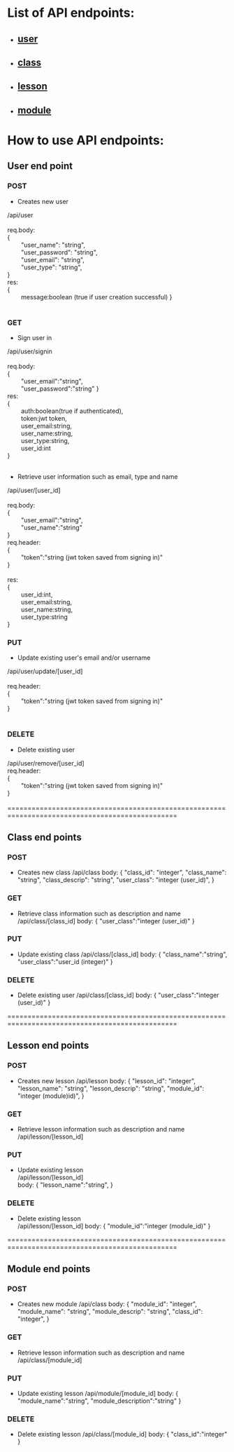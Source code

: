 
# List of API endpoints:
- ## [user](#user-end-point)
- ## [class](#class-end-points)
- ## [lesson](#lesson-end-points)
- ## [module](#module-end-points)

# How to use API endpoints:

## User end point

### POST
- Creates new user</br>

/api/user</br>
</br>
req.body:</br>
{</br>
        "user_name": "string",</br>
        "user_password": "string",</br>
        "user_email": "string",</br>
        "user_type": "string",</br>
}</br>
res:</br>
{</br>
        message:boolean (true if user creation successful)
}</br>
</br>

### GET 
- Sign user in</br>

/api/user/signin</br>
</br>
req.body:</br>
{</br>
        "user_email":"string",</br>
        "user_password":"string"
}</br>
res:</br>
{</br>
        auth:boolean(true if authenticated),</br>
        token:jwt token,</br>
        user_email:string,</br>
        user_name:string,</br>
        user_type:string,</br>
        user_id:int</br>
}</br>
</br>

- Retrieve user information such as email, type and name</br>

/api/user/[user_id]</br>
</br>
req.body:</br>
{</br>
        "user_email":"string",</br>
        "user_name":"string"</br>
}</br>
req.header:</br>
{</br>
        "token":"string (jwt token saved from signing in)"</br>
}</br>
</br>
res:</br>
{</br>
        user_id:int,</br>
        user_email:string,</br>
        user_name:string,</br>
        user_type:string</br>
}</br>


### PUT
- Update existing user's email and/or username</br>

/api/user/update/[user_id]</br>
</br>
req.header:</br>
{</br>
        "token":"string (jwt token saved from signing in)"</br>
}</br>
</br>


### DELETE
- Delete existing user</br>

/api/user/remove/[user_id]</br>
req.header:</br>
{</br>
        "token":"string (jwt token saved from signing in)"</br>
}</br>
</br>
================================================================================================</br>
## Class end points

### POST
- Creates new class
/api/class
body:
{
    "class_id": "integer",
    "class_name": "string",
    "class_descrip": "string",
    "user_class": "integer (user_id)",
}

### GET 
- Retrieve class information such as description and name
/api/class/[class_id]
body:
{
	"user_class":"integer (user_id)"
}

### PUT
- Update existing class
/api/class/[class_id]
body:
{
	"class_name":"string",
	"user_class":"user_id (integer)"
}


### DELETE
- Delete existing user
/api/class/[class_id]
body:
{
	"user_class":"integer (user_id)"
}


================================================================================================</br>
## Lesson end points

### POST
- Creates new lesson
/api/lesson
body:
{
    "lesson_id": "integer",
    "lesson_name": "string",
    "lesson_descrip": "string",
    "module_id": "integer (module)id)",
}

### GET 
- Retrieve lesson information such as description and name
/api/lesson/[lesson_id]


### PUT
- Update existing lesson</br>
/api/lesson/[lesson_id]</br>
body:
{
	"lesson_name":"string",
}


### DELETE
- Delete existing lesson</br>
/api/lesson/[lesson_id]
body:
{
	"module_id":"integer (module_id)"
}

================================================================================================</br>
## Module end points

### POST
- Creates new module
/api/class
body:
{
    "module_id": "integer",
    "module_name": "string",
    "module_descrip": "string",
    "class_id": "integer",
}

### GET 
- Retrieve lesson information such as description and name
/api/class/[module_id]


### PUT
- Update existing lesson
/api/module/[module_id]
body:
{
	"module_name":"string",
	"module_description":"string"
}


### DELETE
- Delete existing lesson
/api/class/[module_id]
body:
{
	"class_id":"integer"
}
